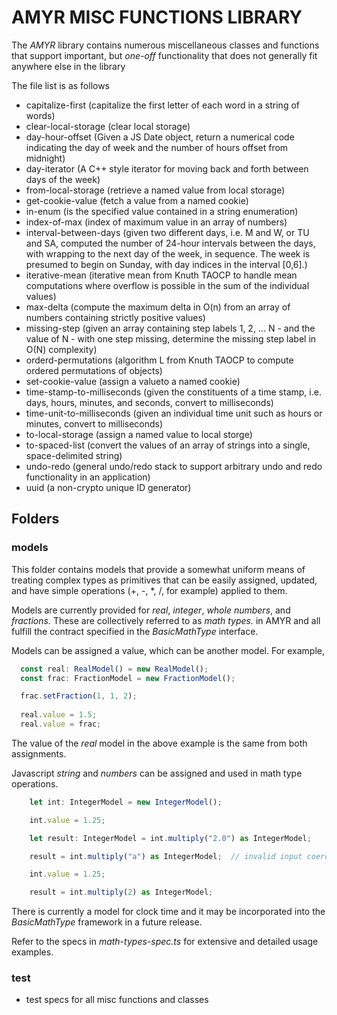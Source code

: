 # AMYR MISC FUNCTIONS LIBRARY

The _AMYR_ library contains numerous miscellaneous classes and functions that support important, but _one-off_ functionality that does not generally fit anywhere else in the library

The file list is as follows

- capitalize-first (capitalize the first letter of each word in a string of words)
- clear-local-storage (clear local storage)
- day-hour-offset (Given a JS Date object, return a numerical code indicating the day of week and the number of hours offset from midnight)
- day-iterator (A C++ style iterator for moving back and forth between days of the week)
- from-local-storage (retrieve a named value from local storage)
- get-cookie-value (fetch a value from a named cookie)
- in-enum (is the specified value contained in a string enumeration)
- index-of-max (index of maximum value in an array of numbers)
- interval-between-days (given two different days, i.e. M and W, or TU and SA, computed the number of 24-hour intervals between the days, with wrapping to the next day of the week, in sequence.  The week is presumed to begin on Sunday, with day indices in the interval [0,6].)
- iterative-mean (iterative mean from Knuth TAOCP to handle mean computations where overflow is possible in the sum of the individual values)
- max-delta (compute the maximum delta in O(n) from an array of numbers containing strictly positive values)
- missing-step (given an array containing step labels 1, 2, ... N - and the value of N - with one step missing, determine the missing step label in O(N) complexity)
- orderd-permutations (algorithm L from Knuth TAOCP to compute ordered permutations of objects)
- set-cookie-value (assign a valueto a named cookie)
- time-stamp-to-milliseconds (given the constituents of a time stamp, i.e. days, hours, minutes, and seconds, convert to milliseconds)
- time-unit-to-milliseconds (given an individual time unit such as hours or minutes, convert to milliseconds)
- to-local-storage (assign a named value to local storge)
- to-spaced-list (convert the values of an array of strings into a single, space-delimited string)
- undo-redo (general undo/redo stack to support arbitrary undo and redo functionality in an application)
- uuid (a non-crypto unique ID generator)

## Folders

### models

This folder contains models that provide a somewhat uniform means of treating complex types as primitives that can be easily assigned, updated, and have simple operations (+, -, *, /, for example) applied to them.

Models are currently provided for _real_, _integer_, _whole numbers_, and _fractions._ These are collectively referred to as _math types._ in AMYR and all fulfill the contract specified in the _BasicMathType_ interface.

Models can be assigned a value, which can be another model.  For example,

```typescript
  const real: RealModel() = new RealModel();
  const frac: FractionModel = new FractionModel();

  frac.setFraction(1, 1, 2);
  
  real.value = 1.5;
  real.value = frac;
```

The value of the _real_ model in the above example is the same from both assignments.

Javascript _string_ and _numbers_ can be assigned and used in math type operations.

```typescript
    let int: IntegerModel = new IntegerModel();

    int.value = 1.25;

    let result: IntegerModel = int.multiply("2.0") as IntegerModel;

    result = int.multiply("a") as IntegerModel;  // invalid input coerced to zero value before multiply

    int.value = 1.25;

    result = int.multiply(2) as IntegerModel;
```

There is currently a model for clock time and it may be incorporated into the _BasicMathType_ framework in a future release.

Refer to the specs in _math-types-spec.ts_ for extensive and detailed usage examples.

### test
- test specs for all misc functions and classes
